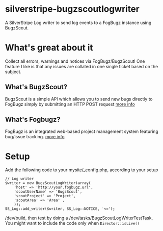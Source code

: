 # silverstripe-bugzscoutlogwriter
A SilverStripe Log writer to send log events to a FogBugz instance using BugzScout.

# What's great about it
Collect all errors, warnings and notices via FogBugz/BugzScout! One feature I like is that any issues are collated in one single ticket based on the subject.

## What's BugzScout?
BugzScout is a simple API which allows you to send new bugs directly to FogBugz simply by submitting an HTTP POST request [more info](http://help.fogcreek.com/7566/bugzscout-for-automatic-crash-reporting)

## What's Fogbugz?
FogBugz is an integrated web-based project management system featuring bug/issue tracking. [more info](http://www.fogcreek.com/fogbugz/)

# Setup

Add the following code to your mysite/_config.php, according to your setup

    // Log writer
    $writer = new BugzScoutLogWriter(array(
	    'host' => 'http://your.fogbugz.url',
	    'scoutUserName' => 'BugzScout',
	    'scoutProject' => 'Project',
	    'scoutArea' => 'Area' ,
	    ));
    SS_Log::add_writer($writer, SS_Log::NOTICE, '<=');

/dev/build, then test by doing a /dev/tasks/BugzScoutLogWriterTestTask. You might want to include the code only when `Director::isLive()`
